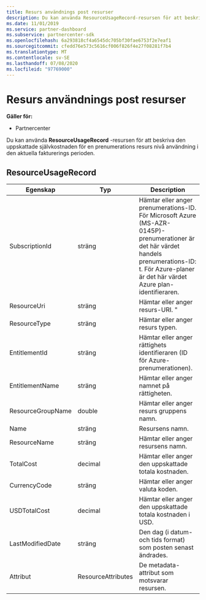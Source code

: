 ```yaml
---
title: Resurs användnings post resurser
description: Du kan använda ResourceUsageRecord-resursen för att beskriva den uppskattade självkostnaden för en prenumerations resurs nivå användning i den aktuella fakturerings perioden.
ms.date: 11/01/2019
ms.service: partner-dashboard
ms.subservice: partnercenter-sdk
ms.openlocfilehash: 6a293818cf4a6545dc705bf30fae6753f2e7eaf1
ms.sourcegitcommit: cfedd76e573c5616cf006f826f4e27f08281f7b4
ms.translationtype: MT
ms.contentlocale: sv-SE
ms.lasthandoff: 07/08/2020
ms.locfileid: "97769000"
---
```

# <a name="resource-usage-record-resources"></a>Resurs användnings post resurser

**Gäller för:**

- Partnercenter

Du kan använda **ResourceUsageRecord** -resursen för att beskriva den uppskattade självkostnaden för en prenumerations resurs nivå användning i den aktuella fakturerings perioden.

## <a name="resourceusagerecord"></a>ResourceUsageRecord

| Egenskap         | Typ               | Description                                                                                   |
|------------------|--------------------|-----------------------------------------------------------------------------------------------|
| SubscriptionId           | sträng             | Hämtar eller anger prenumerations-ID. För Microsoft Azure (MS-AZR-0145P)-prenumerationer är det här värdet handels prenumerations-ID: t. För Azure-planer är det här värdet Azure plan-identifieraren.                  |
| ResourceUri  | sträng             | Hämtar eller anger resurs-URI. "                                                        |
| ResourceType          | sträng             | Hämtar eller anger resurs typen.                                       |
| EntitlementId               | sträng             | Hämtar eller anger rättighets identifieraren (ID för Azure-prenumerationen).                                                 |
| EntitlementName             | sträng             | Hämtar eller anger namnet på rättigheten.                                                     |
| ResourceGroupName        | double             | Hämtar eller anger resurs gruppens namn.   |
| Name   | sträng             | Resursens namn. |
| ResourceName   | sträng             | Hämtar eller anger resursens namn. |
| TotalCost   | decimal             | Hämtar eller anger den uppskattade totala kostnaden. |
| CurrencyCode   | sträng             | Hämtar eller anger valuta koden.                                          |
| USDTotalCost   | decimal             | Hämtar eller anger den uppskattade totala kostnaden i USD.                                         |
| LastModifiedDate | sträng             | Den dag (i datum-och tids format) som posten senast ändrades.                             |
| Attribut       | ResourceAttributes | De metadata-attribut som motsvarar resursen.                                        |                                           |
